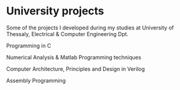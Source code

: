# University projects
Some of the projects I developed during my studies at University of Thessaly, Electrical & Computer Engineering Dpt.

Programming in C

Numerical Analysis & Matlab Programming techniques

Computer Architecture, Principles and Design in Verilog

Assembly Programming


